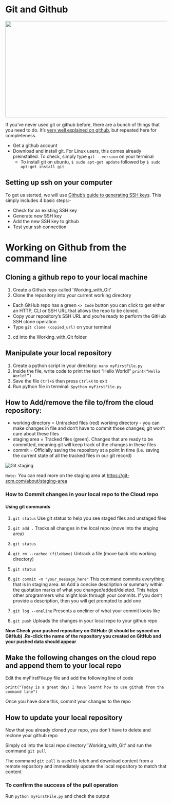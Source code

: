 # Git and Github

<img src="https://images.datacamp.com/image/upload/v1651047046/image8_0e61d0dad8.png" width="1200" height="300">


If you’ve never used git or github before, there are a bunch of things that you need to do. It’s [very well explained on github](https://help.github.com/articles/set-up-git), but repeated here for completeness.
- Get a github account
- Download and install git. For Linux users, this comes already preinstalled. To check, simply type ```git --version``` on your terminal
  - To install git on ubuntu, `$ sudo apt-get update` followed by `$ sudo apt-get install git`

## Setting up ssh on your computer
To get us started, we will use [Github’s guide to generating SSH keys](https://docs.github.com/en/authentication/connecting-to-github-with-ssh/about-ssh).
This simply includes 4 basic steps:-
  - Check for an existing SSH key
  - Generate new SSH key
  - Add the new SSH key to github
  - Test your ssh connection

# Working on Github from the command line
## Cloning a github repo to your local machine
1. Create a Github repo called 'Working_with_Git'
2. Clone the repository into your current working directory
  - Each GitHub repo has a green `<> Code` button you can click to get either an HTTP, CLI or SSH URL that allows the repo to be cloned.
  - Copy your repository’s SSH URL and you’re ready to perform the GitHub SSH clone operation
  - Type `git clone (copied_url)` on your terminal
3. cd into the Working_with_Git folder

## Manipulate your local repository
1. Create a python script in your directory:
    ```nano myFirstFile.py```
2. Inside the file, write code to print the text “Hello World!”
    ```print(“Hello World!”)```
3. Save the file `Ctrl+S` then press `Ctrl+X` to exit
4. Run python file in terminal:
```$python myFirstFile.py```

## How to Add/remove the file to/from the cloud repository:
  - working directory = Untracked files (red)
    working directory - you can make changes in file and don’t have to commit those changes; git won’t care about these files
  - staging area = Tracked files (green). Changes that are ready to be committed, meaning git will keep track of the changes in these files
  - commit = Officially saving the repository at a point in time (i.e. saving the current state of all the tracked files in our git record)

![Git staging](https://res.cloudinary.com/practicaldev/image/fetch/s--D7nJOADN--/c_imagga_scale,f_auto,fl_progressive,h_900,q_auto,w_1600/https://cl.ly/569e7f0bbfaf/download/Image%25202018-08-29%2520at%25208.26.35%2520PM.png)

`Note:` You can read more on the staging area at https://git-scm.com/about/staging-area

### How to Commit changes in your local repo to the Cloud repo
#### Using git commands
1. ```git status``` Use git status to help you see staged files and unstaged files

2. ```git add .``` Tracks all changes in the local repo (move into the staging area)

3. ```git status``` 

4. ```git rm --cached (fileName)``` Untrack a file (move back into working directory)

5. ```git status```

6. ```git commit -m "your_message_here"``` This command commits everything that is in
staging area. `NB` Add a concise description or summary within the quotation marks of what you
changed/added/deleted. This helps other programmers who might look through your commits. If you don’t provide a description, then you will get prompted to add one

7. ```git log --oneline``` Presents a oneliner of what your commit looks like

8. ```git push```  Uploads the changes in your local repo to your github repo

**Now Check your pushed repository on GitHub: (it should be synced on GitHub) .Re-click the name of the repository you created on GitHub and your pushed data should appear**

## Make the following changes on the cloud repo and append them to your local repo
Edit the myFirstFile.py file and add the following line of code

```print("Today is a great day! I have learnt how to use github from the command line")```

Once you have done this, commit your changes to the repo

## How to update your local repository
Now that you already cloned your repo, you don't have to delete and reclone your github repo

Simply cd into the local repo directory 'Working_with_Git' and run the command ```git pull```

The command `git pull` is used to fetch and download content from a remote
repository and immediately update the local repository to match that content

### To confirm the success of the pull operation
Run ```python myFirstFile.py``` and check the output
